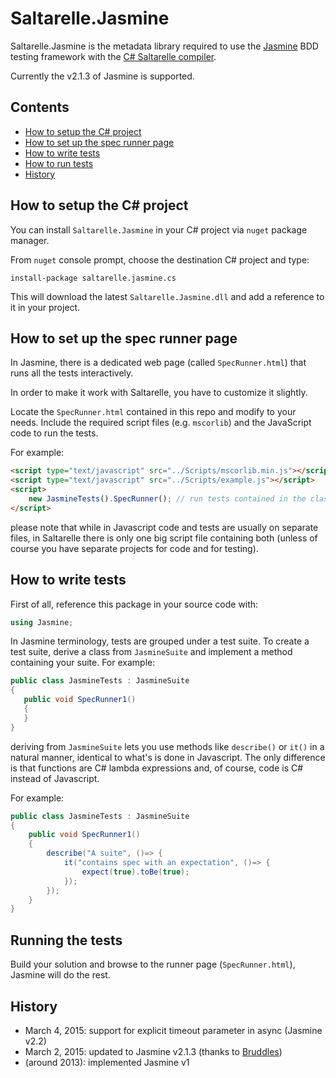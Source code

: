 # Saltarelle.Jasmine

Saltarelle.Jasmine is the metadata library required to use the [Jasmine](http://pivotal.github.io/jasmine/) BDD testing 
framework with the [C# Saltarelle compiler](http://www.saltarelle-compiler.com/).

Currently the v2.1.3 of Jasmine is supported.


## Contents

* [How to setup the C# project](#setupcs)
* [How to set up the spec runner page](#setuphtml)
* [How to write tests](#writetests)
* [How to run tests](#runtests)
* [History](#history)


## How to setup the C# project <a id="setupcs"></a>

You can install `Saltarelle.Jasmine` in your C# project via `nuget` package manager.

From `nuget` console prompt, choose the destination C# project and type:

`install-package saltarelle.jasmine.cs`

This will download the latest `Saltarelle.Jasmine.dll` and add a reference to it in your project. 


## How to set up the spec runner page <a id="setuphtml"></a>

In Jasmine, there is a dedicated web page (called `SpecRunner.html`) that runs all the tests interactively.

In order to make it work with Saltarelle, you have to customize it slightly. 

Locate the `SpecRunner.html` contained in this repo and modify to your needs. Include the required script files (e.g. `mscorlib`) and the JavaScript code to run the tests. 

For example:
```HTML 
<script type="text/javascript" src="../Scripts/mscorlib.min.js"></script>   <!-- include mscorlib -->
<script type="text/javascript" src="../Scripts/example.js"></script>        <!-- compiled tests -->
<script>     
    new JasmineTests().SpecRunner(); // run tests contained in the class JasmineTests, SpecRunner() method
</script>
```

please note that while in Javascript code and tests are usually on separate files, in Saltarelle there is only
one big script file containing both (unless of course you have separate projects for code and for testing).


## How to write tests <a id="writetests"></a>

First of all, reference this package in your source code with: 
 
```C#
using Jasmine;
```

In Jasmine terminology, tests are grouped under a test suite. To create a test suite, derive a class from `JasmineSuite` and implement
a method containing your suite. For example:

```C#
public class JasmineTests : JasmineSuite
{
   public void SpecRunner1()
   {
   }
}
```

deriving from `JasmineSuite` lets you use methods like `describe()` or `it()` in a natural manner, identical to what's is done in Javascript. 
The only difference is that functions are C# lambda expressions and, of course, code is C# instead of Javascript.

For example:

```C#
public class JasmineTests : JasmineSuite
{
	public void SpecRunner1()
	{
		describe("A suite", ()=> {
			it("contains spec with an expectation", ()=> {
				expect(true).toBe(true);
			});
		});
	}
}
```


## Running the tests <a id="runtests"></a>

Build your solution and browse to the runner page (`SpecRunner.html`), Jasmine will do the rest.


## History <a id="history"></a>

* March 4, 2015: support for explicit timeout parameter in async (Jasmine v2.2) 
* March 2, 2015: updated to Jasmine v2.1.3 (thanks to [Bruddles](https://github.com/Bruddles)) 
* (around 2013): implemented Jasmine v1
